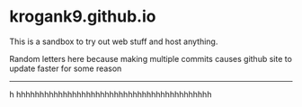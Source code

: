 # krogank9.github.io
This is a sandbox to try out web stuff and host anything.

Random letters here because making multiple commits causes github site to update faster for some reason

----------
h
hhhhhhhhhhhhhhhhhhhhhhhhhhhhhhhhhhhhhhhhhh
